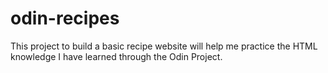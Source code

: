 # odin-recipes

This project to build a basic recipe website will help me practice the HTML knowledge I have learned through the Odin Project.